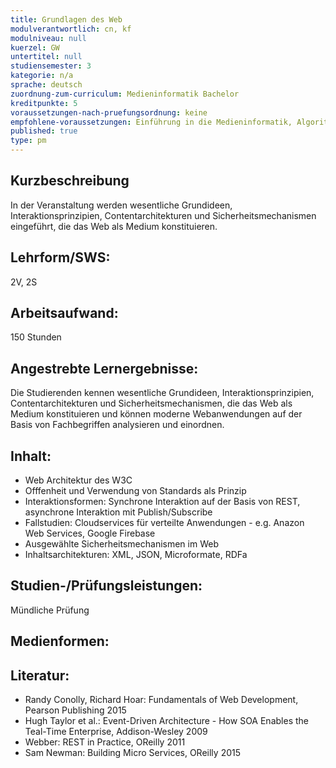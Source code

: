 ```yaml
---
title: Grundlagen des Web
modulverantwortlich: cn, kf
modulniveau: null
kuerzel: GW
untertitel: null
studiensemester: 3
kategorie: n/a
sprache: deutsch
zuordnung-zum-curriculum: Medieninformatik Bachelor
kreditpunkte: 5
voraussetzungen-nach-pruefungsordnung: keine
empfohlene-voraussetzungen: Einführung in die Medieninformatik, Algorithmen und Programmierung
published: true
type: pm
---
```


## Kurzbeschreibung
In der Veranstaltung werden wesentliche Grundideen, Interaktionsprinzipien, Contentarchitekturen und Sicherheitsmechanismen eingeführt, die das Web als Medium konstituieren.

## Lehrform/SWS: 
2V, 2S

## Arbeitsaufwand: 
150 Stunden

## Angestrebte Lernergebnisse:
Die Studierenden kennen wesentliche Grundideen, Interaktionsprinzipien, Contentarchitekturen und Sicherheitsmechanismen, die das Web als Medium konstituieren und können moderne Webanwendungen auf der Basis von Fachbegriffen analysieren und einordnen.

## Inhalt:
- Web Architektur des W3C
- Offfenheit und Verwendung von Standards als Prinzip
- Interaktionsformen: Synchrone Interaktion auf der Basis von REST, asynchrone Interaktion mit Publish/Subscribe
- Fallstudien: Cloudservices für verteilte Anwendungen - e.g. Anazon Web Services, Google Firebase 
- Ausgewählte Sicherheitsmechanismen im Web
- Inhaltsarchitekturen: XML, JSON, Microformate, RDFa

## Studien-/Prüfungsleistungen:
Mündliche Prüfung

## Medienformen:


## Literatur:
- Randy Conolly, Richard Hoar: Fundamentals of Web Development, Pearson Publishing 2015
- Hugh Taylor et al.: Event-Driven Architecture - How SOA Enables the Teal-Time Enterprise, Addison-Wesley 2009
- Webber: REST in Practice, OReilly 2011
- Sam Newman: Building Micro Services, OReilly 2015
